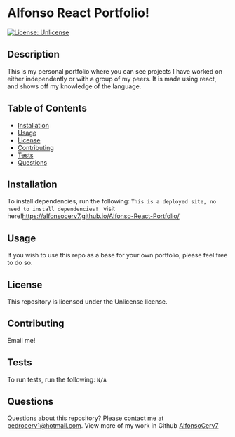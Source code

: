 # Alfonso React Portfolio!
[![License: Unlicense](https://img.shields.io/badge/license-Unlicense-blue.svg)](http://unlicense.org/)
## Description
This is my personal portfolio where you can see projects I have worked on either independently or with a group of my peers. It is made using react, and shows off my knowledge of the language.
## Table of Contents
* [Installation](#installation)
* [Usage](#usage)
* [License](#license)
* [Contributing](#contributing)
* [Tests](#tests)
* [Questions](#questions)
## Installation
To install dependencies, run the following:
`
This is a deployed site, no need to install dependencies! 
` visit here!https://alfonsocerv7.github.io/Alfonso-React-Portfolio/ 
## Usage
If you wish to use this repo as a base for your own portfolio, please feel free to do so. 
## License
This repository is licensed under the Unlicense license.
## Contributing
Email me! 
## Tests
To run tests, run the following:
`
N/A
`
## Questions
Questions about this repository? Please contact me at [pedrocerv1@hotmail.com](mailto:pedrocerv1@hotmail.com). View more of my work in Github [AlfonsoCerv7](https://github.com/AlfonsoCerv7) 
